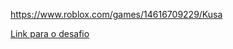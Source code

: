 https://www.roblox.com/games/14616709229/Kusa

[Link para o desafio](https://www.roblox.com/games/14616709229/Kusa)
